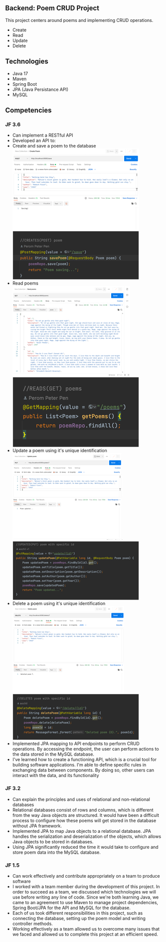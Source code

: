 ## Backend: Poem CRUD Project
This project centers around poems and implementing CRUD operations.
- Create 
- Read
- Update 
- Delete

## Technologies
- Java 17
- Maven
- Spring Boot
- JPA (Java Persistance API)
- MySQL

## Competencies
### JF 3.6
- Can implement a RESTful API
- Developed an API to:
- Create and save a poem to the database
![img.png](images/img.png)
![img_1.png](images/img_1.png)
- Read poems     
![img_2.png](images/img_2.png)
![img_3.png](images/img_3.png)
- Update a poem using it's unique identification
![img_4.png](images/img_4.png)
![img_5.png](images/img_5.png)
- Delete a poem using it's unique identification
![img_6.png](images/img_6.png)
![img_7.png](images/img_7.png)
- Implemented JPA mapping to API endpoints to perform CRUD operations. 
By accessing the endpoint, the user can perform actions to the data stored in the MySQL database.
- I've learned how to create a functioning API, which is a crucial tool for building software applications.
I'm able to define specific rules in exchanging data between components. By doing so, other users can interact with the data, and its functionality


### JF 3.2
- Can explain the principles and uses of relational and non-relational databases
- Relational databases consist of rows and columns, which is different from the way Java objects are structured. 
  It would have been a difficult process to configure how these poems will get stored in the database without JPA framework.
- Implemented JPA to map Java objects to a relational database. JPA handles the serialization and deserialization of the objects, which allows Java objects to be stored in databases.
- Using JPA significantly reduced the time it would take to configure and store poem data into the MySQL database.


### JF 1.5
- Can work effectively and contribute appropriately on a team to produce software
- I worked with a team member during the development of this project. In order to succeed as a team, 
  we discussed which technologies we will use before writing any line of code. Since we're both learning Java, 
  we came to an agreement to use Maven to manage project dependencies, Spring Boot/JPA for the API and MySQL for the database.
- Each of us took different responsibilities in this project, such as connecting the database, setting up the poem model and writing controller methods.
- Working effectively as a team allowed us to overcome many issues that we faced and allowed us to complete this project at an efficient speed.

